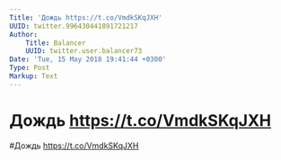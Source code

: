 ```yaml
---
Title: 'Дождь https://t.co/VmdkSKqJXH'
UUID: twitter.996430441891721217
Author:
    Title: Balancer
    UUID: twitter.user.balancer73
Date: 'Tue, 15 May 2018 19:41:44 +0300'
Type: Post
Markup: Text
---
```


# Дождь https://t.co/VmdkSKqJXH

#Дождь https://t.co/VmdkSKqJXH
